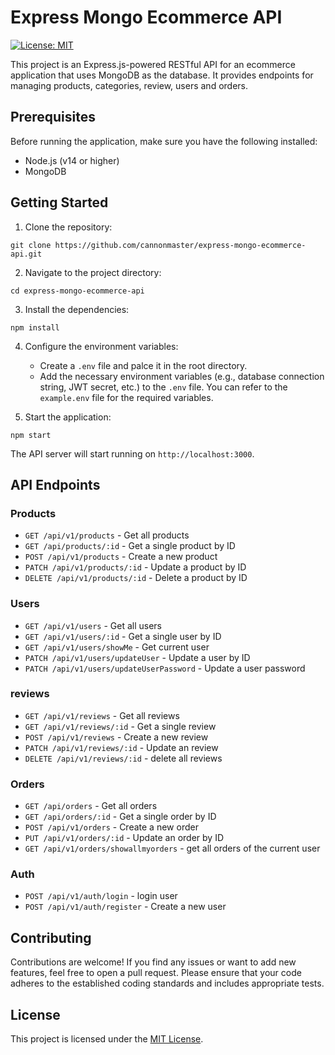# Express Mongo Ecommerce API

[![License: MIT](https://img.shields.io/badge/license-MIT-green)](https://opensource.org/licenses/MIT)

This project is an Express.js-powered RESTful API for an ecommerce application that uses MongoDB as the database. It provides endpoints for managing products, categories, review, users and orders.

## Prerequisites

Before running the application, make sure you have the following installed:

- Node.js (v14 or higher)
- MongoDB

## Getting Started

1. Clone the repository:

```shell
git clone https://github.com/cannonmaster/express-mongo-ecommerce-api.git
```

2. Navigate to the project directory:

```shell
cd express-mongo-ecommerce-api
```

3. Install the dependencies:

```shell
npm install
```

4. Configure the environment variables:

   - Create a `.env` file and palce it in the root directory.
   - Add the necessary environment variables (e.g., database connection string, JWT secret, etc.) to the `.env` file. You can refer to the `example.env` file for the required variables.

5. Start the application:

```shell
npm start
```

The API server will start running on `http://localhost:3000`.

## API Endpoints

### Products

- `GET /api/v1/products` - Get all products
- `GET /api/products/:id` - Get a single product by ID
- `POST /api/v1/products` - Create a new product
- `PATCH /api/v1/products/:id` - Update a product by ID
- `DELETE /api/v1/products/:id` - Delete a product by ID

### Users

- `GET /api/v1/users` - Get all users
- `GET /api/v1/users/:id` - Get a single user by ID
- `GET /api/v1/users/showMe` - Get current user
- `PATCH /api/v1/users/updateUser` - Update a user by ID
- `PATCH /api/v1/users/updateUserPassword` - Update a user password

### reviews

- `GET /api/v1/reviews` - Get all reviews
- `GET /api/v1/reviews/:id` - Get a single review
- `POST /api/v1/reviews` - Create a new review
- `PATCH /api/v1/reviews/:id` - Update an review
- `DELETE /api/v1/reviews/:id` - delete all reviews

### Orders

- `GET /api/orders` - Get all orders
- `GET /api/orders/:id` - Get a single order by ID
- `POST /api/v1/orders` - Create a new order
- `PUT /api/v1/orders/:id` - Update an order by ID
- `GET /api/v1/orders/showallmyorders` - get all orders of the current user

### Auth

- `POST /api/v1/auth/login` - login user
- `POST /api/v1/auth/register` - Create a new user

## Contributing

Contributions are welcome! If you find any issues or want to add new features, feel free to open a pull request. Please ensure that your code adheres to the established coding standards and includes appropriate tests.

## License

This project is licensed under the [MIT License](https://opensource.org/licenses/MIT).
